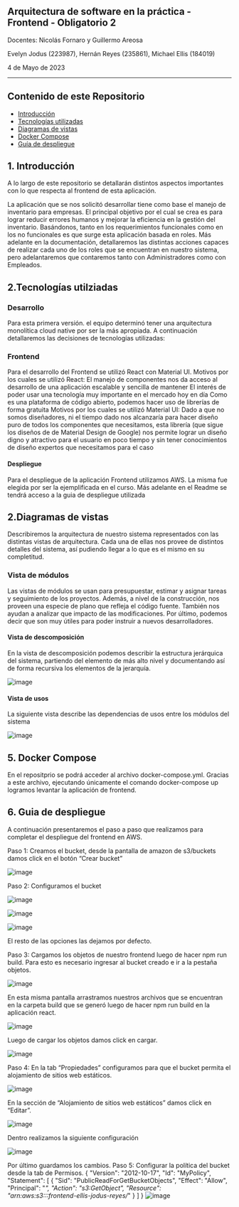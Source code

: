 ## Arquitectura de software en la práctica - Frontend - Obligatorio 2
Docentes: Nicolás Fornaro y Guillermo Areosa

Evelyn Jodus (223987), Hernán Reyes (235861), Michael Ellis (184019)

4 de Mayo de 2023
_____________________________________________________________________________________________

## Contenido de este Repositorio
- [Introducción](#intro)
- [Tecnologías utilizadas](#tecnologias)
- [Diagramas de vistas](#vistas)
- [Docker Compose](#docker)
- [Guía de despliegue](#despliegue)

## 1. Introducción<a name="intro"></a>

A lo largo de este repositorio se detallarán distintos aspectos importantes con lo que respecta al frontend de esta aplicación.

La aplicación que se nos solicitó desarrollar tiene como base el manejo de inventario para empresas. 
El principal objetivo por el cual se crea es para lograr reducir errores humanos y mejorar la eficiencia en la gestión del inventario. 
Basándonos, tanto en los requerimientos funcionales como en los no funcionales es que surge esta aplicación basada en roles. Más adelante en la documentación, detallaremos las distintas acciones capaces de realizar cada uno de los roles que se encuentran en nuestro sistema, pero adelantaremos que contaremos tanto con Administradores como con Empleados.

## 2.Tecnologías utilziadas  <a name="tecnologias"></a>

### Desarrollo
Para esta primera versión. el equipo determinó tener una arquitectura monolítica cloud native por ser la más apropiada. 
A continuación detallaremos las decisiones de tecnologías utilizadas: 

### Frontend
Para el desarrollo del Frontend se utilizó React con Material UI.
Motivos por los cuales se utilizó React:
El manejo de componentes nos da acceso al desarrollo de una aplicación escalable y sencilla de mantener
El interés de poder usar una tecnología muy importante en el mercado hoy en día
Como es una plataforma de código abierto, podemos hacer uso de librerías de forma gratuita
Motivos por los cuales se utilizó Material UI: 
Dado a que no somos diseñadores, ni el tiempo dado nos alcanzaría para hacer diseño puro de todos los componentes que necesitamos, esta librería (que sigue los diseños de de Material Design de Google) nos permite lograr un diseño digno y atractivo para el usuario en poco tiempo y sin tener conocimientos de diseño expertos que necesitamos para el caso

#### Despliegue 
Para el despliegue de la aplicación Frontend utilizamos AWS. La misma fue elegida por ser la ejemplificada en el curso. 
Más adelante en el Readme se tendrá acceso a la guia de despliegue utilizada

## 2.Diagramas de vistas  <a name="vistas"></a>
Describiremos la arquitectura de nuestro sistema representados con las distintas vistas de arquitectura. Cada una de ellas nos provee de distintos detalles del sistema, así pudiendo llegar a lo que es el mismo en su completitud.

### Vista de módulos 
Las vistas de módulos se usan para presupuestar, estimar y asignar tareas y seguimiento de los proyectos. Además, a nivel de la construcción, nos proveen una especie de plano que refleja el código fuente. También nos ayudan a analizar que impacto de las modificaciones. Por último, podemos decir que son muy útiles para poder instruir a nuevos desarrolladores.

#### Vista de descomposición 
En la vista de descomposición podemos describir la estructura jerárquica del sistema, partiendo del elemento de más alto nivel y documentando así de forma recursiva los elementos de la jerarquía.

![image](https://user-images.githubusercontent.com/44271850/236274697-2edde2cc-b9ac-4a14-bdd4-81ea806ce687.png)

#### Vista de usos
La siguiente vista describe las dependencias de usos entre los módulos del sistema

![image](https://user-images.githubusercontent.com/44271850/236274765-1ac80467-7dda-4b41-afcc-44dcca5de17f.png)

## 5. Docker Compose <a name= "docker"></a>

En el repositprio se podrá acceder al archivo docker-compose.yml. Gracias a este archivo, ejecutando únicamente el comando docker-compose up logramos levantar la aplicación de frontend.

## 6. Guia de despliegue <a name= "despliegue"></a>

A continuación presentaremos el paso a paso que realizamos para completar el despliegue del frontend en AWS.

Paso 1: Creamos el bucket, desde la pantalla de amazon de s3/buckets damos click en el botón “Crear bucket”

![image](https://user-images.githubusercontent.com/44271850/236276718-ba603851-115b-4587-a14e-dcbe8e96c1c5.png)

Paso 2: Configuramos el bucket

![image](https://user-images.githubusercontent.com/44271850/236276818-c24c4681-5921-4462-9a7b-dfb33a058969.png)

![image](https://user-images.githubusercontent.com/44271850/236276875-01c3a483-7cdf-412b-bfdc-3e341dbf8cd9.png)

![image](https://user-images.githubusercontent.com/44271850/236276936-1464ea14-037b-435c-b550-1ea8c151df8e.png)

El resto de las opciones las dejamos por defecto.

Paso 3: Cargamos los objetos de nuestro frontend luego de hacer npm run build. Para esto es necesario ingresar al bucket creado e ir a la pestaña objetos.

![image](https://user-images.githubusercontent.com/44271850/236277092-45889e0c-07a5-411c-99e3-7084f1983f1f.png)

En esta misma pantalla arrastramos nuestros archivos que se encuentran en la carpeta build que se generó luego de hacer npm run build en la aplicación react.

![image](https://user-images.githubusercontent.com/44271850/236277169-34c2f1b6-20d9-428e-9887-cde30ce43df9.png)

Luego de cargar los objetos damos click en cargar.

![image](https://user-images.githubusercontent.com/44271850/236277238-e9e6de78-e451-4e33-846f-f66312be1d8a.png)

Paso 4: En la tab “Propiedades” configuramos para que el bucket permita el alojamiento de sitios web estáticos.

![image](https://user-images.githubusercontent.com/44271850/236277334-a7ddcf2c-12af-4a4a-ab60-510ba655ea37.png)

En la sección de “Alojamiento de sitios web estáticos” damos click en “Editar”.

![image](https://user-images.githubusercontent.com/44271850/236277432-569e5dfc-66e2-4992-adf3-8d306cd8c911.png)

Dentro realizamos la siguiente configuración

![image](https://user-images.githubusercontent.com/44271850/236277516-75845c5b-63cb-4216-924f-77ae96409787.png)

Por último guardamos los cambios.
Paso 5: Configurar la política del bucket desde la tab de Permisos.
{
  "Version": "2012-10-17",
  "Id": "MyPolicy",
  "Statement": [
    {
      "Sid": "PublicReadForGetBucketObjects",
      "Effect": "Allow",
      "Principal": "*",
      "Action": "s3:GetObject",
      "Resource": "arn:aws:s3:::frontend-ellis-jodus-reyes/*"
    }
  ]
}
![image](https://user-images.githubusercontent.com/44271850/236277828-1966545f-fd7c-4f0b-b11b-0d14ea6f862c.png)

